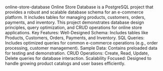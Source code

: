 online-store-database
Online Store Database is a PostgreSQL project that provides a robust and scalable database schema for an e-commerce platform. It includes tables for managing products, customers, orders, payments, and inventory. This project demonstrates database design principles, query optimization, and CRUD operations for online store applications.
Key Features:
Well-Designed Schema: Includes tables like Products, Customers, Orders, Payments, and Inventory.
SQL Queries: Includes optimized queries for common e-commerce operations (e.g., order processing, customer management).
Sample Data: Contains preloaded data for testing and demonstration.
CRUD Operations: Create, Read, Update, Delete queries for database interaction.
Scalability Focused: Designed to handle growing product catalogs and user bases efficiently.
